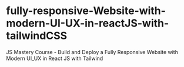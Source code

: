 # fully-responsive-Website-with-modern-UI-UX-in-reactJS-with-tailwindCSS
JS Mastery Course - Build and Deploy a Fully Responsive Website with Modern UI_UX in React JS with Tailwind
